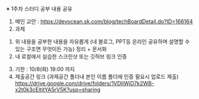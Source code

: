 ※ 1주차 스터디 공부 내용 공유
1. 메인 교안 : https://devocean.sk.com/blog/techBoardDetail.do?ID=166164
2. 과제
1) 위 내용을 공부한 내용을 자유롭게 (내 블로그, PPT등 온라인 공유하며 설명할 수 있는 구조면 무엇이든 가능)  정리  + 문서화
2) 내 로컬에서 실습한 스크린샷 또는 깃허브 링크 인증
3. 기한 : 10/8(화) 19:00 까지
4. 제출공간 링크 (과제공간 폴더내 본인 이름 폴더에 인증 필요시 업로드 제출)
   https://drive.google.com/drive/folders/1VDIiWjD7k2WB-x2t0k3cEltitYA5rV5K?usp=sharing